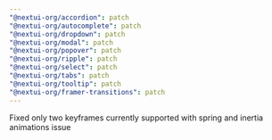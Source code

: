 ```yaml
---
"@nextui-org/accordion": patch
"@nextui-org/autocomplete": patch
"@nextui-org/dropdown": patch
"@nextui-org/modal": patch
"@nextui-org/popover": patch
"@nextui-org/ripple": patch
"@nextui-org/select": patch
"@nextui-org/tabs": patch
"@nextui-org/tooltip": patch
"@nextui-org/framer-transitions": patch
---
```


Fixed only two keyframes currently supported with spring and inertia animations issue
